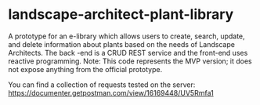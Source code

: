 # landscape-architect-plant-library
A prototype for an e-library which allows users to create, search, update, and delete information about plants based on the needs of Landscape Architects. The back -end is a CRUD REST service and the front-end uses reactive programming. Note: This code represents the MVP version; it does not expose anything from the official prototype.

You can find a collection of requests tested on the server: https://documenter.getpostman.com/view/16169448/UV5Rmfa1
